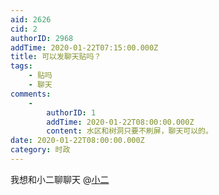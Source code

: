 ```yaml
---
aid: 2626
cid: 2
authorID: 2968
addTime: 2020-01-22T07:15:00.000Z
title: 可以发聊天贴吗？
tags:
    - 贴吗
    - 聊天
comments:
    -
        authorID: 1
        addTime: 2020-01-22T08:00:00.000Z
        content: 水区和树洞只要不刷屏，聊天可以的。
date: 2020-01-22T08:00:00.000Z
category: 时政
---
```


我想和小二聊聊天 @[小二](/member/%E5%B0%8F%E4%BA%8C)
